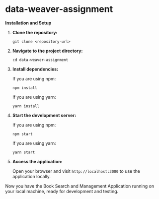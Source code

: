 # data-weaver-assignment
**Installation and Setup**

1. **Clone the repository:**

   ```
   git clone <repository-url>
   ```

2. **Navigate to the project directory:**

   ```
   cd data-weaver-assignment
   ```

3. **Install dependencies:**

   If you are using npm:

   ```
   npm install
   ```

   If you are using yarn:

   ```
   yarn install
   ```

4. **Start the development server:**

   If you are using npm:

   ```
   npm start
   ```

   If you are using yarn:

   ```
   yarn start
   ```

5. **Access the application:**

   Open your browser and visit `http://localhost:3000` to use the application locally.

Now you have the Book Search and Management Application running on your local machine, ready for development and testing.
